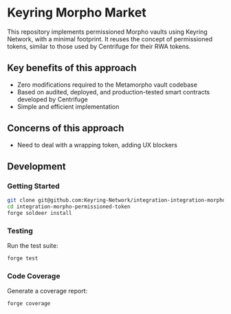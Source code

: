 # Keyring Morpho Market

This repository implements permissioned Morpho vaults using Keyring Network, with a minimal footprint. It reuses the concept of permissioned tokens, similar to those used by Centrifuge for their RWA tokens.

## Key benefits of this approach

- Zero modifications required to the Metamorpho vault codebase
- Based on audited, deployed, and production-tested smart contracts developed by Centrifuge
- Simple and efficient implementation

## Concerns of this approach

- Need to deal with a wrapping token, adding UX blockers

## Development

### Getting Started

```sh
git clone git@github.com:Keyring-Network/integration-integration-morpho-permissioned-token.git
cd integration-morpho-permissioned-token
forge soldeer install
```

### Testing

Run the test suite:

```sh
forge test
```

### Code Coverage

Generate a coverage report:

```sh
forge coverage
```
